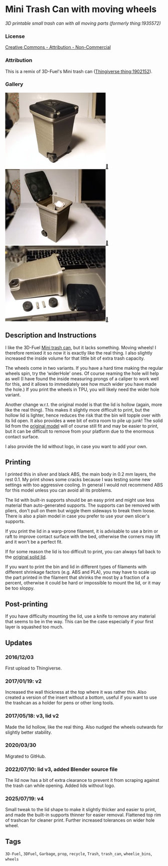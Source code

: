 # Mini Trash Can with moving wheels
*3D printable small trash can with all moving parts (formerly thing:1935572)*

### License
[Creative Commons - Attribution - Non-Commercial](https://creativecommons.org/licenses/by-nc/4.0/)

### Attribution
This is a remix of 3D-Fuel's Mini trash can ([Thingiverse thing:1902152](https://www.thingiverse.com/thing:1902152)).

### Gallery

![Photo 1](thumbs/trashcan1.jpg)[🔎](images/trashcan1.jpg) ![Photo 2](thumbs/trashcan2.jpg)[🔎](images/trashcan2.jpg) ![Photo 3](thumbs/trashcan3.jpg)[🔎](images/trashcan3.jpg)


## Description and Instructions

I like the 3D-Fuel [Mini trash can](http://www.thingiverse.com/thing:1902152), but it lacks something. Moving wheels! I therefore remixed it so now it is exactly like the real thing.
I also slightly increased the inside volume for that little bit of extra trash capacity.

The wheels come in two variants. If you have a hard time making the regular wheels spin, try the ‘widerHole’ ones. Of course reaming the hole will help as well (I have found the inside measuring prongs of a caliper to work well for this, and it allows to immediately see how much wider you have made the hole.) If you print the wheels in TPU, you will likely need the wider hole variant.

Another change w.r.t. the original model is that the lid is hollow (again, more like the real thing). This makes it slightly more difficult to print, but the hollow lid is lighter, hence reduces the risk that the bin will topple over with its lid open. It also provides a wee bit of extra room to pile up junk! The solid lid from the [original model](https://www.thingiverse.com/thing:1902152) will of course still fit and may be easier to print, but it can be difficult to remove from your platform due to the enormous contact surface.

I also provide the lid without logo, in case you want to add your own.


## Printing

I printed this in silver and black ABS, the main body in 0.2 mm layers, the rest 0.1.
My print shows some cracks because I was testing some new settings with too aggressive cooling. In general I would not recommend ABS for this model unless you can avoid all its problems.

The lid with built-in supports should be an easy print and might use less material than auto-generated supports. The supports can be removed with pliers, don't pull on them but wiggle them sideways to break them loose. There is also a plain model in case you prefer to use your own slicer's supports.

If you print the lid in a warp-prone filament, it is advisable to use a brim or raft to improve contact surface with the bed, otherwise the corners may lift and it won't be a perfect fit.

If for some reason the lid is too difficult to print, you can always fall back to the [original solid lid](http://www.thingiverse.com/thing:1902152).

If you want to print the bin and lid in different types of filaments with different shrinkage factors (e.g. ABS and PLA), you may have to scale up the part printed in the filament that shrinks the most by a fraction of a percent, otherwise it could be hard or impossible to mount the lid, or it may be too sloppy.


## Post-printing

If you have difficulty mounting the lid, use a knife to remove any material that seems to be in the way. This can be the case especially if your first layer is squashed too much.


## Updates

### 2016/12/03
First upload to Thingiverse.

### 2017/01/19: v2
Increased the wall thickness at the top where it was rather thin. Also created a version of the insert without a bottom, useful if you want to use the trashcan as a holder for pens or other long tools.

### 2017/05/18: v3, lid v2
Made the lid hollow, like the real thing. Also nudged the wheels outwards for slightly better stability.

### 2020/03/30
Migrated to GitHub.

### 2022/07/10: lid v3, added Blender source file
The lid now has a bit of extra clearance to prevent it from scraping against the trash can while opening. Added lids without logo.

### 2025/07/19: v4
Small tweak to the lid shape to make it slightly thicker and easier to print, and made the built-in supports thinner for easier removal. Flattened top rim of trashcan for cleaner print. Further increased tolerances on wider hole wheel.


## Tags
`3D-Fuel`, `3DFuel`, `Garbage`, `prop`, `recycle`, `Trash`, `trash_can`, `wheelie_bins`, `wheels`